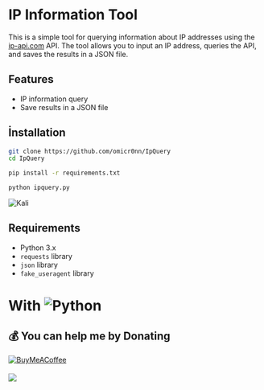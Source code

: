 # IP Information Tool

This is a simple tool for querying information about IP addresses using the [ip-api.com](http://ip-api.com) API. The tool allows you to input an IP address, queries the API, and saves the results in a JSON file.

## Features

- IP information query
- Save results in a JSON file

## İnstallation

```bash
git clone https://github.com/omicr0nn/IpQuery
cd IpQuery
```
```bash
pip install -r requirements.txt
```
```bash
python ipquery.py
```
![Kali](https://i.hizliresim.com/9vjp0qa.png)

## Requirements

- Python 3.x
- `requests` library
- `json` library
- `fake_useragent` library


# With ![Python](https://img.shields.io/badge/python-3670A0?style=for-the-badge&logo=python&logoColor=ffdd54)

  ## 💰 You can help me by Donating
  [![BuyMeACoffee](https://img.shields.io/badge/Buy%20Me%20a%20Coffee-ffdd00?style=for-the-badge&logo=buy-me-a-coffee&logoColor=black)](https://www.buymeacoffee.com/omicr0n) 
####
[![](https://visitcount.itsvg.in/api?id=omicr0nn&icon=3&color=0)](https://visitcount.itsvg.in)
